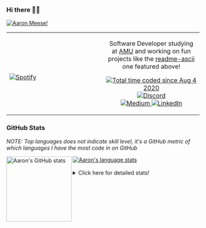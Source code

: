 ### Hi there 👋🏻
[![Aaron Meese!](https://user-images.githubusercontent.com/17814535/88975338-a2aabf00-d27f-11ea-963f-8a19608716b4.png)](https://github.com/ajmeese7/readme-ascii "README ASCII")

<!-- Modified from project here: https://github.com/novatorem/novatorem -->
<table width="100%"> 
  <tr>
  <td width="50%">
      
&nbsp; <br> [![Spotify](https://ajmeese7.vercel.app/api/spotify)](https://open.spotify.com/user/ajmeese)

  </td>
  <td width="50%">
    <p align="center">
    Software Developer studying at <a href="https://www.amu.apus.edu/">AMU</a> and working on fun 
    projects like the <a href="https://github.com/ajmeese7/readme-ascii">readme-ascii</a> one featured above!
    </p>
    <p align="center">
      <a href="https://wakatime.com/@f726891d-3b02-46cd-9b60-e8c59f9e2b14">
        <img src="https://wakatime.com/badge/user/f726891d-3b02-46cd-9b60-e8c59f9e2b14.svg" alt="Total time coded since Aug 4 2020" title="WakaTime" />
      </a>
      <a href="http://link.aaronmeese.com/discord">
        <img src="https://img.shields.io/badge/discord-ajmeese7%234835-369?style=flat-square&logo=discord&logoColor=white&color=purple" alt="Discord" title="Discord">
      </a>
      <br />
      <a href="https://link.aaronmeese.com/medium">
        <img src="https://img.shields.io/badge/medium-ajmeese7-1DB954?style=flat-square&logo=medium&logoColor=white" alt="Medium" title="Medium">
      </a>
      <a href="https://link.aaronmeese.com/linkedin">
        <img src="https://img.shields.io/badge/linkedIn-aaronmeese-1DB954?style=flat-square&logo=linkedin&logoColor=white&color=blue" alt="LinkedIn" title="LinkedIn">
      </a>
    </p>
  </td>

</table>

[//]: <> (The `&nbsp;` is to have Aphelion take up more space)

### GitHub Stats ###
*NOTE: Top languages does not indicate skill level, it's a GitHub metric of which languages I have the most code in on GitHub*

<a href="https://profile-summary-for-github.com/user/ajmeese7">
  <img align="left" height="170px" src="https://github-readme-stats.vercel.app/api?username=ajmeese7&show_icons=true&line_height=27&count_private=true&include_all_commits=true" alt="Aaron's GitHub stats"/>
  <img src="https://github-readme-stats.vercel.app/api/top-langs/?username=ajmeese7&hide_langs_below=5&layout=compact" alt="Aaron's language stats"/>
</a>

<br />
<br />
<details>
<summary>Click here for detailed stats!</summary>

### :zap: Recent Activity
<!--START_SECTION:activity-->
1. ❗️ Opened issue [#2](https://github.com/meese-enterprises/cyberpunk-logo-generator/issues/2) in [meese-enterprises/cyberpunk-logo-generator](https://github.com/meese-enterprises/cyberpunk-logo-generator)
2. 🎉 Merged PR [#66](https://github.com/ajmeese7/aaronmeese.com/pull/66) in [ajmeese7/aaronmeese.com](https://github.com/ajmeese7/aaronmeese.com)
3. 🎉 Merged PR [#6](https://github.com/ajmeese7/dynamic-page-retrieval/pull/6) in [ajmeese7/dynamic-page-retrieval](https://github.com/ajmeese7/dynamic-page-retrieval)
4. 🎉 Merged PR [#10](https://github.com/meese-enterprises/website/pull/10) in [meese-enterprises/website](https://github.com/meese-enterprises/website)
5. 🎉 Merged PR [#9](https://github.com/meese-enterprises/website/pull/9) in [meese-enterprises/website](https://github.com/meese-enterprises/website)
<!--END_SECTION:activity-->

### 🧐 Waka Stats
<!--START_SECTION:waka-->
![Code Time](http://img.shields.io/badge/Code%20Time-951%20hrs%207%20mins-blue)

**🐱 My GitHub Data** 

> 🏆 521 Contributions in the Year 2022
 > 
> 📦 356.7 kB Used in GitHub's Storage 
 > 
> 💼 Opted to Hire
 > 
> 📜 71 Public Repositories 
 > 
> 🔑 27 Private Repositories  
 > 
**I'm an Early 🐤** 

```text
🌞 Morning    269 commits    ██████░░░░░░░░░░░░░░░░░░░   25.31% 
🌆 Daytime    391 commits    █████████░░░░░░░░░░░░░░░░   36.78% 
🌃 Evening    390 commits    █████████░░░░░░░░░░░░░░░░   36.69% 
🌙 Night      13 commits     ░░░░░░░░░░░░░░░░░░░░░░░░░   1.22%

```
📅 **I'm Most Productive on Tuesday** 

```text
Monday       126 commits    ███░░░░░░░░░░░░░░░░░░░░░░   11.85% 
Tuesday      177 commits    ████░░░░░░░░░░░░░░░░░░░░░   16.65% 
Wednesday    134 commits    ███░░░░░░░░░░░░░░░░░░░░░░   12.61% 
Thursday     151 commits    ███░░░░░░░░░░░░░░░░░░░░░░   14.21% 
Friday       124 commits    ███░░░░░░░░░░░░░░░░░░░░░░   11.67% 
Saturday     174 commits    ████░░░░░░░░░░░░░░░░░░░░░   16.37% 
Sunday       177 commits    ████░░░░░░░░░░░░░░░░░░░░░   16.65%

```


📊 **This Week I Spent My Time On** 

```text
⌚︎ Time Zone: America/New_York

💬 Programming Languages: 
Markdown                 7 hrs 26 mins       ████████░░░░░░░░░░░░░░░░░   34.93% 
PHP                      3 hrs 10 mins       ███░░░░░░░░░░░░░░░░░░░░░░   14.91% 
TypeScript               2 hrs 47 mins       ███░░░░░░░░░░░░░░░░░░░░░░   13.09% 
JavaScript               2 hrs 25 mins       ██░░░░░░░░░░░░░░░░░░░░░░░   11.41% 
JSON                     2 hrs 14 mins       ██░░░░░░░░░░░░░░░░░░░░░░░   10.49%

🐱‍💻 Projects: 
openemr                  8 hrs 33 mins       ██████████░░░░░░░░░░░░░░░   40.14% 
vault                    4 hrs 42 mins       █████░░░░░░░░░░░░░░░░░░░░   22.11% 
meese.enterprises        4 hrs 3 mins        ████░░░░░░░░░░░░░░░░░░░░░   19.06% 
karameese.com            1 hr 34 mins        █░░░░░░░░░░░░░░░░░░░░░░░░   7.37% 
cyberpunk-logo-generator 1 hr 9 mins         █░░░░░░░░░░░░░░░░░░░░░░░░   5.45%

```

**I Mostly Code in JavaScript** 

```text
JavaScript               32 repos            ████████████░░░░░░░░░░░░░   50.0% 
HTML                     9 repos             ███░░░░░░░░░░░░░░░░░░░░░░   14.06% 
Python                   5 repos             ██░░░░░░░░░░░░░░░░░░░░░░░   7.81% 
Java                     4 repos             █░░░░░░░░░░░░░░░░░░░░░░░░   6.25% 
CSS                      3 repos             █░░░░░░░░░░░░░░░░░░░░░░░░   4.69%

```



 Last Updated on 12/04/2022 00:06:43 UTC
<!--END_SECTION:waka-->
</details>
